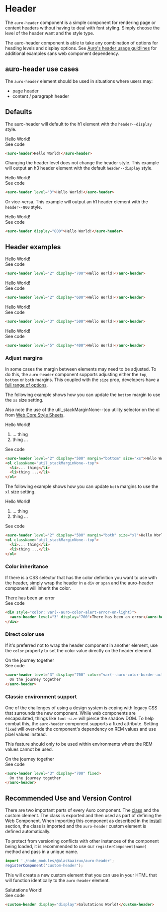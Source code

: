 # Header

The `auro-header` component is a simple component for rendering page or content headers without having to deal with font styling. Simply choose the level of the header want and the style type.

The auro-header component is able to take any combination of options for heading levels and display options. See [Auro's header usage guidlines](https://auro.alaskaair.com/typography/usage) for additional examples sans web component dependency.

## auro-header use cases

The `auro-header` element should be used in situations where users may:

* page header
* content / paragraph header

## Defaults

The auro-header will default to the h1 element with the `header--display` style.

<div class="exampleWrapper">
  <auro-header>Hello World!</auro-header>
</div>

<auro-accordion lowProfile justifyRight>
  <span slot="trigger">See code</span>

  ```html
  <auro-header>Hello World!</auro-header>
  ```

</auro-accordion>

Changing the header level does not change the header style. This example will output an h3 header element with the default `header--display` style.

<div class="exampleWrapper">
  <auro-header level="3">Hello World!</auro-header>
</div>

<auro-accordion lowProfile justifyRight>
  <span slot="trigger">See code</span>

  ```html
  <auro-header level="3">Hello World!</auro-header>
  ```

</auro-accordion>

Or vice-versa. This example will output an h1 header element with the `header--800` style.

<div class="exampleWrapper">
  <auro-header display="800">Hello World!</auro-header>
</div>

<auro-accordion lowProfile justifyRight>
  <span slot="trigger">See code</span>

  ```html
  <auro-header display="800">Hello World!</auro-header>
  ```

</auro-accordion>

## Header examples

<div class="exampleWrapper">
  <auro-header level="2" display="700">Hello World!</auro-header>
</div>

<auro-accordion lowProfile justifyRight>
  <span slot="trigger">See code</span>

  ```html
  <auro-header level="2" display="700">Hello World!</auro-header>
  ```

</auro-accordion>

<div class="exampleWrapper">
  <auro-header level="2" display="600">Hello World!</auro-header>
</div>

<auro-accordion lowProfile justifyRight>
  <span slot="trigger">See code</span>

  ```html
  <auro-header level="2" display="600">Hello World!</auro-header>
  ```

</auro-accordion>

<div class="exampleWrapper">
  <auro-header level="3" display="500">Hello World!</auro-header>
</div>

<auro-accordion lowProfile justifyRight>
  <span slot="trigger">See code</span>

  ```html
  <auro-header level="3" display="500">Hello World!</auro-header>
  ```

</auro-accordion>

<div class="exampleWrapper">
  <auro-header level="5" display="400">Hello World!</auro-header>
</div>

<auro-accordion lowProfile justifyRight>
  <span slot="trigger">See code</span>

  ```html
  <auro-header level="5" display="400">Hello World!</auro-header>
  ```

</auro-accordion>

### Adjust margins

In some cases the margin between elements may need to be adjusted. To do this, the `auro-header` component supports adjusting either the `top`, `bottom` or `both` margins. This coupled with the `size` prop, developers have a [full range of options](https://auro.alaskaair.com/components/auro/header/api).

The following example shows how you can update the `bottom` margin to use the `xs` size setting.

Also note the use of the  util_stackMarginNone--top  utility selector on the ol from [Web Core Style Sheets](https://alaskaairlines.github.io/WebCoreStyleSheets/#utility-layout-mixin-auro_spacing).

<div class="exampleWrapper">
  <auro-header level="2" display="500" margin="bottom" size="xs">Hello World!</auro-header>
  <ol className="util_stackMarginNone--top">
    <li>... thing</li>
    <li>thing ...</li>
  </ol>
</div>

<auro-accordion lowProfile justifyRight>
  <span slot="trigger">See code</span>

  ```html
  <auro-header level="2" display="500" margin="bottom" size="xs">Hello World!</auro-header>
  <ol className="util_stackMarginNone--top">
    <li>... thing</li>
    <li>thing ...</li>
  </ol>
  ```

</auro-accordion>

The following example shows how you can update `both` margins to use the `xl` size setting.

<div class="exampleWrapper">
  <auro-header level="2" display="500" margin="both" size="xl">Hello World!</auro-header>
  <ol className="util_stackMarginNone--top">
    <li>... thing</li>
    <li>thing ...</li>
  </ol>
</div>

<auro-accordion lowProfile justifyRight>
  <span slot="trigger">See code</span>

  ```html
  <auro-header level="2" display="500" margin="both" size="xl">Hello World!</auro-header>
  <ol className="util_stackMarginNone--top">
    <li>... thing</li>
    <li>thing ...</li>
  </ol>
  ```

</auro-accordion>

### Color inheritance

If there is a CSS selector that has the color definition you want to use with the header, simply wrap the header in a `div` or `span` and the auro-header component will inherit the color.

<div class="exampleWrapper">
  <div style="color: var(--auro-color-alert-error-on-light)">
    <auro-header level="3" display="700">There has been an error</auro-header>
  </div>
</div>

<auro-accordion lowProfile justifyRight>
  <span slot="trigger">See code</span>

  ```html
  <div style="color: var(--auro-color-alert-error-on-light)">
    <auro-header level="3" display="700">There has been an error</auro-header>
  </div>
  ```

</auro-accordion>

### Direct color use

If it's preferred not to wrap the header component in another element, use the `color` property to set the color value directly on the header element.

<div class="exampleWrapper">
  <auro-header level="3" display="700" color="var(--auro-color-border-active-on-light)">
    On the journey together
  </auro-header>
</div>

<auro-accordion lowProfile justifyRight>
  <span slot="trigger">See code</span>

  ```html
  <auro-header level="3" display="700" color="var(--auro-color-border-active-on-light)">
    On the journey together
  </auro-header>
  ```

</auro-accordion>

### Classic environment support

One of the challenges of using a design system is coping with legacy CSS that surrounds the new component. While web components are encapsulated, things like `font-size` will pierce the shadow DOM. To help combat this, the `auro-header` component supports a fixed attribute. Setting `fixed` will over-ride the component's dependency on REM values and use pixel values instead.

This feature should only to be used within environments where the REM values cannot be used.

<div class="exampleWrapper">
  <auro-header level="3" display="700" fixed>
    On the journey together
  </auro-header>
</div>

<auro-accordion lowProfile justifyRight>
  <span slot="trigger">See code</span>

  ```html
  <auro-header level="3" display="700" fixed>
    On the journey together
  </auro-header>
  ```

</auro-accordion>

## Recommended Use and Version Control

There are two important parts of every Auro component. The <a href="https://developer.mozilla.org/en-US/docs/Web/JavaScript/Reference/Classes">class</a> and the custom clement. The class is exported and then used as part of defining the Web Component. When importing this component as described in the <a href="#install">install</a> section, the class is imported and the `auro-header` custom element is defined automatically.

To protect from versioning conflicts with other instances of the component being loaded, it is recommended to use our `registerComponent(name)` method and pass in a unique name.

```js
import './node_modules/@alaskaairux/auro-header';
registerComponent('custom-header');
```

This will create a new custom element that you can use in your HTML that will function identically to the `auro-header` element.

<div class="exampleWrapper">
  <custom-header display="display">Salutations World!</custom-header>
</div>

<auro-accordion lowProfile justifyRight>
  <span slot="trigger">See code</span>

  ```html
  <custom-header display="display">Salutations World!</custom-header>
  ```

</auro-accordion>
